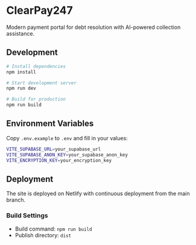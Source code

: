 # ClearPay247

Modern payment portal for debt resolution with AI-powered collection assistance.

## Development

```bash
# Install dependencies
npm install

# Start development server
npm run dev

# Build for production
npm run build
```

## Environment Variables

Copy `.env.example` to `.env` and fill in your values:

```bash
VITE_SUPABASE_URL=your_supabase_url
VITE_SUPABASE_ANON_KEY=your_supabase_anon_key
VITE_ENCRYPTION_KEY=your_encryption_key
```

## Deployment

The site is deployed on Netlify with continuous deployment from the main branch.

### Build Settings
- Build command: `npm run build`
- Publish directory: `dist`